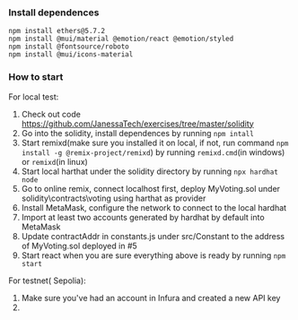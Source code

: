 ### Install dependences

```
npm install ethers@5.7.2
npm install @mui/material @emotion/react @emotion/styled
npm install @fontsource/roboto
npm install @mui/icons-material
```

### How to start

For local test:

1. Check out code https://github.com/JanessaTech/exercises/tree/master/solidity
2. Go into the solidity, install dependences by running `npm intall`
3. Start remixd(make sure you installed it on local, if not, run command `npm install -g @remix-project/remixd`) by running `remixd.cmd`(in windows) or `remixd`(in linux)
4. Start local harthat under the solidity directory by running `npx hardhat node`
5. Go to online remix, connect localhost first, deploy MyVoting.sol under solidity\contracts\voting using harthat as provider
6. Install MetaMask, configure the network to connect to the local hardhat
7. Import at least two accounts generated by hardhat by default into MetaMask
8. Update contractAddr in constants.js under src/Constant to the address of MyVoting.sol deployed in #5
9. Start react when you are sure everything above is ready by running `npm start`

For testnet( Sepolia):

1. Make sure you've had an account in Infura and created a new API key
2.
